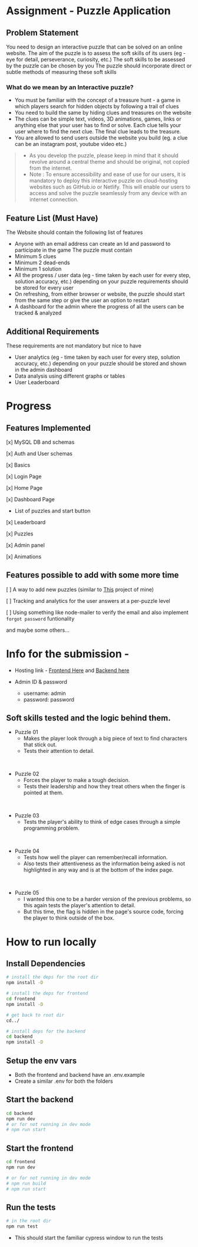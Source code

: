 # Assignment - Puzzle Application

## Problem Statement

You need to design an interactive puzzle that can be solved on an online website.
The aim of the puzzle is to assess the soft skills of its users (eg - eye for detail, perseverance, curiosity, etc.)
The soft skills to be assessed by the puzzle can be chosen by you
The puzzle should incorporate direct or subtle methods of measuring these soft skills

### What do we mean by an Interactive puzzle?
- You must be familiar with the concept of a treasure hunt - a game in which players search for hidden objects by following a trail of clues
- You need to build the same by hiding clues and treasures on the website
- The clues can be simple text, videos, 3D animations, games, links or anything else that your user has to find or solve. Each clue tells your user where to find the next clue. The final clue leads to the treasure.
- You are allowed to send users outside the website you build (eg. a clue can be an instagram post, youtube video etc.)

> * As you develop the puzzle, please keep in mind that it should revolve around a central theme and should be original, not copied from the internet.
> * Note : To ensure accessibility and ease of use for our users, it is mandatory to deploy this interactive puzzle on cloud-hosting websites such as GitHub.io or Netlify. This will enable our users to access and solve the puzzle seamlessly from any device with an internet connection.

## Feature List (Must Have)
 
The Website should contain the following list of features
- Anyone with an email address can create an Id and password to participate in the game
The puzzle must contain
- Minimum 5 clues
- Minimum 2 dead-ends
- Minimum 1 solution 
- All the progress / user data (eg - time taken by each user for every step, solution accuracy, etc.) depending on your puzzle requirements should be stored for every user
- On refreshing, from either browser or website, the puzzle should start from the same step or give the user an option to restart
- A dashboard for the admin where the progress of all the users can be tracked & analyzed

## Additional Requirements
 
These requirements are not mandatory but nice to have
- User analytics (eg - time taken by each user for every step, solution accuracy, etc.) depending on your puzzle should be stored and shown in the admin dashboard
- Data analysis using different graphs or tables
- User Leaderboard

# Progress 

## Features Implemented
[x] MySQL DB and schemas

[x] Auth and User schemas

[x] Basics

[x] Login Page

[x] Home Page

[x] Dashboard Page
- List of puzzles and start button

[x] Leaderboard

[x] Puzzles

[x] Admin panel

[x] Animations

## Features possible to add with some more time
[ ] A way to add new puzzles (similar to [This](https://github.com/lohit244/naps-website) project of mine)

[ ] Tracking and analytics for the user answers at a per-puzzle level

[ ] Using something like node-mailer to verify the email and also implement `forgot password` funtionality

and maybe some others...

# Info for the submission -

- Hosting link - [Frontend Here](https://elitmus-zeta.vercel.app) and [Backend here](https://elitmus-production.up.railway.app)

- Admin ID & password
    - username: admin
    - password: password

## Soft skills tested and the logic behind them.
- Puzzle 01
    - Makes the player look through a big piece of text to find characters that stick out.
    - Tests their attention to detail.

<br/>

- Puzzle 02
    - Forces the player to make a tough decision.
    - Tests their leadership and how they treat others when the finger is pointed at them.

<br/>

- Puzzle 03
    - Tests the player's ability to think of edge cases through a simple programming problem.

<br/>

- Puzzle 04
    - Tests how well the player can remember/recall information.
    - Also tests their attentiveness as the information being asked is not highlighted in any way and is at the bottom of the index page.

<br/>

- Puzzle 05
    - I wanted this one to be a harder version of the previous problems, so this again tests the player's attention to detail.
    - But this time, the flag is hidden in the page's source code, forcing the player to think outside of the box.


# How to run locally

## Install Dependencies

```bash
# install the deps for the root dir
npm install -D

# install the deps for frontend
cd frontend
npm install -D

# get back to root dir
cd../

# install deps for the backend
cd backend
npm install -D
```
## Setup the env vars

+ Both the frontend and backend have an .env.example
+ Create a similar .env for both the folders



## Start the backend
```bash
cd backend
npm run dev
# or for not running in dev mode
# npm run start
```

## Start the frontend
```bash
cd frontend
npm run dev

# or for not running in dev mode
# npm run build
# npm run start
```

## Run the tests
```bash
# in the root dir
npm run test
```
+ This should start the familiar cypress window to run the tests
